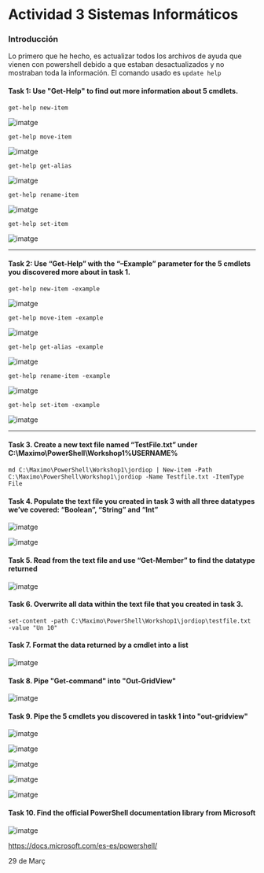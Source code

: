 # Actividad 3 Sistemas Informáticos

### Introducción

Lo primero que he hecho, es actualizar todos los archivos de ayuda que vienen con powershell debido a que estaban desactualizados y no mostraban toda la información. El comando usado es `update help`

#### Task 1: Use "Get-Help" to find out more information about 5 cmdlets.

`get-help new-item`

![imatge](https://user-images.githubusercontent.com/95173613/160280791-a5d934d9-7585-4ea6-a42a-399437273b93.png)

`get-help move-item`

![imatge](https://user-images.githubusercontent.com/95173613/160280808-99968587-4815-4250-944b-5e11648027df.png)

`get-help get-alias`

![imatge](https://user-images.githubusercontent.com/95173613/160280821-e1e838ab-ba24-4c29-ad9c-760aff7fba6f.png)

`get-help rename-item`

![imatge](https://user-images.githubusercontent.com/95173613/160280994-ec2608bd-7a7f-4b15-bab9-50803bf3cbf3.png)

`get-help set-item`

![imatge](https://user-images.githubusercontent.com/95173613/160281016-0aa5c3c5-b414-465d-a499-edd7316fc322.png)

---

#### Task 2: Use “Get-Help” with the “–Example” parameter for the 5 cmdlets you discovered more about in task 1.

`get-help new-item -example`

![imatge](https://user-images.githubusercontent.com/95173613/160281546-78cf91b8-0f43-406a-a0fc-434740419079.png)


`get-help move-item -example`

![imatge](https://user-images.githubusercontent.com/95173613/160281563-690b0e4c-2c29-4d94-a285-2a591c37ebca.png)


`get-help get-alias -example`

![imatge](https://user-images.githubusercontent.com/95173613/160281581-e714735f-2433-4cd0-84ae-bb3883cba63a.png)


`get-help rename-item -example`

![imatge](https://user-images.githubusercontent.com/95173613/160281600-33d6f6ee-bdf9-4210-8ffc-7d818e64ad5d.png)


`get-help set-item -example`

![imatge](https://user-images.githubusercontent.com/95173613/160281650-baa3bd51-a894-4d07-af6a-efb419c56765.png)

---

#### Task 3. Create a new text file named “TestFile.txt” under C:\Maximo\PowerShell\Workshop1\%USERNAME%

```
md C:\Maximo\PowerShell\Workshop1\jordiop | New-item -Path C:\Maximo\PowerShell\Workshop1\jordiop -Name Testfile.txt -ItemType File
```

#### Task 4. Populate the text file you created in task 3 with all three datatypes we’ve covered: “Boolean”, “String” and “Int”

![imatge](https://user-images.githubusercontent.com/95173613/160282018-27a06606-474b-402e-8d2b-e0705c3c9dd4.png)

![imatge](https://user-images.githubusercontent.com/95173613/160282023-3a15e3e8-38d3-42c1-b6ad-881d68e9ec41.png)

#### Task 5. Read from the text file and use “Get-Member” to find the datatype returned

![imatge](https://user-images.githubusercontent.com/95173613/160282234-cfb17d6e-941c-449e-a22a-434bb32e7fd8.png)

#### Task 6. Overwrite all data within the text file that you created in task 3.

`set-content -path C:\Maximo\PowerShell\Workshop1\jordiop\testfile.txt -value "Un 10"`

#### Task 7. Format the data returned by a cmdlet into a list

![imatge](https://user-images.githubusercontent.com/95173613/160494893-b27452af-1b39-4602-ade6-7ea0ce2d07d5.png)

#### Task 8. Pipe "Get-command" into "Out-GridView"

![imatge](https://user-images.githubusercontent.com/95173613/160284437-c6e22235-3797-4e5a-855d-f7aa9cb966e3.png)

#### Task 9. Pipe the 5 cmdlets you discovered in taskk 1 into "out-gridview"

![imatge](https://user-images.githubusercontent.com/95173613/160482775-56bf5e23-5935-44b1-84eb-e7af2d3069b8.png)

![imatge](https://user-images.githubusercontent.com/95173613/160482892-86180624-704a-44c1-b62f-9b40ca105ced.png)

![imatge](https://user-images.githubusercontent.com/95173613/160483028-ef201992-cd43-4477-9458-05b18869609f.png)

![imatge](https://user-images.githubusercontent.com/95173613/160483113-a06a92ac-a153-4568-b534-ff7244c43816.png)

![imatge](https://user-images.githubusercontent.com/95173613/160483164-b0800f82-d714-450c-bb9a-48af5e42f4fc.png)

#### Task 10. Find the official PowerShell documentation library from Microsoft

![imatge](https://user-images.githubusercontent.com/95173613/160483335-5518dfdc-00d0-4def-9cb5-dd4d8ac5bdca.png)

https://docs.microsoft.com/es-es/powershell/


29 de Març
